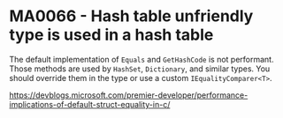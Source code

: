 # MA0066 - Hash table unfriendly type is used in a hash table

The default implementation of `Equals` and `GetHashCode` is not performant. Those methods are used by `HashSet`, `Dictionary`, and similar types. You should override them in the type or use a custom `IEqualityComparer<T>`.

<https://devblogs.microsoft.com/premier-developer/performance-implications-of-default-struct-equality-in-c/>
